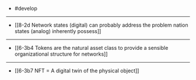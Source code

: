 - #develop
---
- [[8-2d Network states (digital) can probably address the problem nation states (analog) inherently possess]]
---
- [[6-3b4 Tokens are the natural asset class to provide a sensible organizational structure for networks]]
---
- [[6-3b7 NFT = A digital twin of the physical object]]
